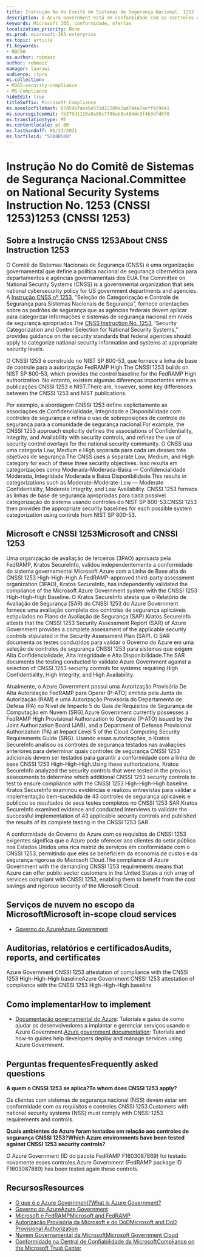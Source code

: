 ```yaml
---
title: Instrução No do Comitê de Sistemas de Segurança Nacional. 1253 (CNSSI 1253)
description: O Azure Government está em conformidade com os controles de segurança CNSSI 1253 para sistemas governamentais dos EUA que exigem Alta Confidencialidade, Alta Integridade e Alta Disponibilidade.
keywords: Microsoft 365, conformidade, ofertas
localization_priority: None
ms.prod: microsoft-365-enterprise
ms.topic: article
f1.keywords:
- NOCSH
ms.author: robmazz
author: robmazz
manager: laurawi
audience: itpro
ms.collection:
- M365-security-compliance
- MS-Compliance
hideEdit: true
titleSuffix: Microsoft Compliance
ms.openlocfilehash: 67d596faea5e531d22289e2ad744a7aeff9c9441
ms.sourcegitcommit: fb379d1110a9a86c7f9bab8c484dc3f4b3dfd6f0
ms.translationtype: MT
ms.contentlocale: pt-BR
ms.lasthandoff: 06/23/2021
ms.locfileid: "53088500"
---
```

# <a name="committee-on-national-security-systems-instruction-no-1253-cnssi-1253"></a><span data-ttu-id="7e5ec-105">Instrução No do Comitê de Sistemas de Segurança Nacional.</span><span class="sxs-lookup"><span data-stu-id="7e5ec-105">Committee on National Security Systems Instruction No.</span></span> <span data-ttu-id="7e5ec-106">1253 (CNSSI 1253)</span><span class="sxs-lookup"><span data-stu-id="7e5ec-106">1253 (CNSSI 1253)</span></span>

## <a name="about-cnss-instruction-1253"></a><span data-ttu-id="7e5ec-107">Sobre a Instrução CNSS 1253</span><span class="sxs-lookup"><span data-stu-id="7e5ec-107">About CNSS Instruction 1253</span></span>

<span data-ttu-id="7e5ec-108">O Comitê de Sistemas Nacionais de Segurança (CNSS) é uma organização governamental que define a política nacional de segurança cibernética para departamentos e agências governamentais dos EUA.</span><span class="sxs-lookup"><span data-stu-id="7e5ec-108">The Committee on National Security Systems (CNSS) is a governmental organization that sets national cybersecurity policy for US government departments and agencies.</span></span> <span data-ttu-id="7e5ec-109">A [Instrução CNSS nº 1253](https://www.dss.mil/Portals/69/documents/io/rmf/CNSSI_No1253.pdf), "Seleção de Categorização e Controle de Segurança para Sistemas Nacionais de Segurança", fornece orientações sobre os padrões de segurança que as agências federais devem aplicar para categorizar informações e sistemas de segurança nacional em níveis de segurança apropriados.</span><span class="sxs-lookup"><span data-stu-id="7e5ec-109">The [CNSS Instruction No. 1253](https://www.dss.mil/Portals/69/documents/io/rmf/CNSSI_No1253.pdf), 'Security Categorization and Control Selection for National Security Systems,” provides guidance on the security standards that federal agencies should apply to categorize national security information and systems at appropriate security levels.</span></span>  
  
<span data-ttu-id="7e5ec-110">O CNSSI 1253 é construído no NIST SP 800-53, que fornece a linha de base de controle para a autorização FedRAMP High.</span><span class="sxs-lookup"><span data-stu-id="7e5ec-110">The CNSSI 1253 builds on NIST SP 800-53, which provides the control baseline for the FedRAMP High authorization.</span></span> <span data-ttu-id="7e5ec-111">No entanto, existem algumas diferenças importantes entre as publicações CNSSI 1253 e NIST.</span><span class="sxs-lookup"><span data-stu-id="7e5ec-111">There are, however, some key differences between the CNSSI 1253 and NIST publications.</span></span>  
  
<span data-ttu-id="7e5ec-112">Por exemplo, a abordagem CNSSI 1253 define explicitamente as associações de Confidencialidade, Integridade e Disponibilidade com controles de segurança e refina o uso de sobreposições de controle de segurança para a comunidade de segurança nacional.</span><span class="sxs-lookup"><span data-stu-id="7e5ec-112">For example, the CNSSI 1253 approach explicitly defines the associations of Confidentiality, Integrity, and Availability with security controls, and refines the use of security control overlays for the national security community.</span></span> <span data-ttu-id="7e5ec-113">O CNSS usa uma categoria Low, Medium e High separada para cada um desses três objetivos de segurança.</span><span class="sxs-lookup"><span data-stu-id="7e5ec-113">The CNSS uses a separate Low, Medium, and High category for each of these three security objectives.</span></span> <span data-ttu-id="7e5ec-114">Isso resulta em categorizações como Moderada-Moderada-Baixa — Confidencialidade Moderada, Integridade Moderada e Baixa Disponibilidade.</span><span class="sxs-lookup"><span data-stu-id="7e5ec-114">This results in categorizations such as Moderate-Moderate-Low — Moderate Confidentiality, Moderate Integrity, and Low Availability.</span></span> <span data-ttu-id="7e5ec-115">CNSSI 1253 fornece as linhas de base de segurança apropriadas para cada possível categorização do sistema usando controles do NIST SP 800-53.</span><span class="sxs-lookup"><span data-stu-id="7e5ec-115">CNSSI 1253 then provides the appropriate security baselines for each possible system categorization using controls from NIST SP 800-53.</span></span>

## <a name="microsoft-and-cnssi-1253"></a><span data-ttu-id="7e5ec-116">Microsoft e CNSSI 1253</span><span class="sxs-lookup"><span data-stu-id="7e5ec-116">Microsoft and CNSSI 1253</span></span>

<span data-ttu-id="7e5ec-117">Uma organização de avaliação de terceiros (3PAO) aprovada pela FedRAMP, Kratos SecureInfo, validou independentemente a conformidade do sistema governamental Microsoft Azure com a Linha de Base alta do CNSSI 1253 High-High-High.</span><span class="sxs-lookup"><span data-stu-id="7e5ec-117">A FedRAMP-approved third-party assessment organization (3PAO), Kratos SecureInfo, has independently validated the compliance of the Microsoft Azure Government system with the CNSSI 1253 High-High-High Baseline.</span></span> <span data-ttu-id="7e5ec-118">O Kratos SecureInfo atesta que o Relatório de Avaliação de Segurança (SAR) do CNSSI 1253 do Azure Government fornece uma avaliação completa dos controles de segurança aplicáveis estipulados no Plano de Avaliação de Segurança (SAP).</span><span class="sxs-lookup"><span data-stu-id="7e5ec-118">Kratos SecureInfo attests that the CNSSI 1253 Security Assessment Report (SAR) of Azure Government provides a complete assessment of the applicable security controls stipulated in the Security Assessment Plan (SAP).</span></span> <span data-ttu-id="7e5ec-119">O SAR documenta os testes conduzidos para validar o Governo do Azure em uma seleção de controles de segurança CNSSI 1253 para sistemas que exigem Alta Confidencialidade, Alta Integridade e Alta Disponibilidade.</span><span class="sxs-lookup"><span data-stu-id="7e5ec-119">The SAR documents the testing conducted to validate Azure Government against a selection of CNSSI 1253 security controls for systems requiring High Confidentiality, High Integrity, and High Availability.</span></span>  
  
<span data-ttu-id="7e5ec-120">Atualmente, o Azure Government possui uma Autorização Provisória De Alta Autorização FedRAMP para Operar (P-ATO) emitida pela Junta de Autorização (RAM) e uma Autorização Provisória do Departamento de Defesa (PA) no Nível de Impacto 5 do Guia de Requisitos de Segurança de Computação em Nuvem (SRG).</span><span class="sxs-lookup"><span data-stu-id="7e5ec-120">Azure Government currently possesses a FedRAMP High Provisional Authorization to Operate (P-ATO) issued by the Joint Authorization Board (JAB), and a Department of Defense Provisional Authorization (PA) at Impact Level 5 of the Cloud Computing Security Requirements Guide (SRG).</span></span> <span data-ttu-id="7e5ec-121">Usando essas autorizações, o Kratos SecureInfo analisou os controles de segurança testados nas avaliações anteriores para determinar quais controles de segurança CNSSI 1253 adicionais devem ser testados para garantir a conformidade com a linha de base CNSSI 1253 High-High-High.</span><span class="sxs-lookup"><span data-stu-id="7e5ec-121">Using these authorizations, Kratos SecureInfo analyzed the security controls that were tested in the previous assessments to determine which additional CNSSI 1253 security controls to test to ensure compliance with the CNSSI 1253 High-High-High baseline.</span></span> <span data-ttu-id="7e5ec-122">Kratos SecureInfo examinou evidências e realizou entrevistas para validar a implementação bem-sucedida de 43 controles de segurança aplicáveis e publicou os resultados de seus testes completos no CNSSI 1253 SAR.</span><span class="sxs-lookup"><span data-stu-id="7e5ec-122">Kratos SecureInfo examined evidence and conducted interviews to validate the successful implementation of 43 applicable security controls and published the results of its complete testing in the CNSSI 1253 SAR.</span></span>  
  
<span data-ttu-id="7e5ec-123">A conformidade do Governo do Azure com os requisitos do CNSSI 1253 exigentes significa que o Azure pode oferecer aos clientes do setor público nos Estados Unidos uma rica matriz de serviços em conformidade com o CNSSI 1253, permitindo que eles se beneficiem da economia de custos e da segurança rigorosa do Microsoft Cloud.</span><span class="sxs-lookup"><span data-stu-id="7e5ec-123">The compliance of Azure Government with the demanding CNSSI 1253 requirements means that Azure can offer public sector customers in the United States a rich array of services compliant with CNSSI 1253, enabling them to benefit from the cost savings and rigorous security of the Microsoft Cloud.</span></span>

## <a name="microsoft-in-scope-cloud-services"></a><span data-ttu-id="7e5ec-124">Serviços de nuvem no escopo da Microsoft</span><span class="sxs-lookup"><span data-stu-id="7e5ec-124">Microsoft in-scope cloud services</span></span>

- [<span data-ttu-id="7e5ec-125">Governo do Azure</span><span class="sxs-lookup"><span data-stu-id="7e5ec-125">Azure Government</span></span>](https://aka.ms/AzureCompliance)

## <a name="audits-reports-and-certificates"></a><span data-ttu-id="7e5ec-126">Auditorias, relatórios e certificados</span><span class="sxs-lookup"><span data-stu-id="7e5ec-126">Audits, reports, and certificates</span></span>

<span data-ttu-id="7e5ec-127">Azure Government CNSSI 1253 attestation of compliance with the CNSSI 1253 High-High-High baseline</span><span class="sxs-lookup"><span data-stu-id="7e5ec-127">Azure Government CNSSI 1253 attestation of compliance with the CNSSI 1253 High-High-High baseline</span></span>

## <a name="how-to-implement"></a><span data-ttu-id="7e5ec-128">Como implementar</span><span class="sxs-lookup"><span data-stu-id="7e5ec-128">How to implement</span></span>

- <span data-ttu-id="7e5ec-129">[Documentação governamental do Azure](/azure/azure-government/): Tutoriais e guias de como ajudar os desenvolvedores a implantar e gerenciar serviços usando o Azure Government.</span><span class="sxs-lookup"><span data-stu-id="7e5ec-129">[Azure government documentation](/azure/azure-government/): Tutorials and how-to guides help developers deploy and manage services using Azure Government.</span></span>

## <a name="frequently-asked-questions"></a><span data-ttu-id="7e5ec-130">Perguntas frequentes</span><span class="sxs-lookup"><span data-stu-id="7e5ec-130">Frequently asked questions</span></span>

<span data-ttu-id="7e5ec-131">**A quem o CNSSI 1253 se aplica?**</span><span class="sxs-lookup"><span data-stu-id="7e5ec-131">**To whom does CNSSI 1253 apply?**</span></span>

<span data-ttu-id="7e5ec-132">Os clientes com sistemas de segurança nacional (NSS) devem estar em conformidade com os requisitos e controles CNSSI 1253.</span><span class="sxs-lookup"><span data-stu-id="7e5ec-132">Customers with national security systems (NSS) must comply with CNSSI 1253 requirements and controls.</span></span>

<span data-ttu-id="7e5ec-133">**Quais ambientes do Azure foram testados em relação aos controles de segurança CNSSI 1253?**</span><span class="sxs-lookup"><span data-stu-id="7e5ec-133">**Which Azure environments have been tested against CNSSI 1253 security controls?**</span></span>

<span data-ttu-id="7e5ec-134">O Azure Government (ID do pacote FedRAMP F1603087869) foi testado novamente esses controles.</span><span class="sxs-lookup"><span data-stu-id="7e5ec-134">Azure Government (FedRAMP package ID F1603087869) has been tested again these controls.</span></span>

## <a name="resources"></a><span data-ttu-id="7e5ec-135">Recursos</span><span class="sxs-lookup"><span data-stu-id="7e5ec-135">Resources</span></span>

- [<span data-ttu-id="7e5ec-136">O que é o Azure Government?</span><span class="sxs-lookup"><span data-stu-id="7e5ec-136">What is Azure Government?</span></span>](/azure/azure-government/documentation-government-welcome)
- [<span data-ttu-id="7e5ec-137">Governo do Azure</span><span class="sxs-lookup"><span data-stu-id="7e5ec-137">Azure Government</span></span>](https://aka.ms/Azure-Government)
- [<span data-ttu-id="7e5ec-138">Microsoft e FedRAMP</span><span class="sxs-lookup"><span data-stu-id="7e5ec-138">Microsoft and FedRAMP</span></span>](offering-fedramp.md)
- [<span data-ttu-id="7e5ec-139">Autorização Provisória da Microsoft e do DoD</span><span class="sxs-lookup"><span data-stu-id="7e5ec-139">Microsoft and DoD Provisional Authorization</span></span>](offering-DoD-DISA-L2-L4-L5.md)
- [<span data-ttu-id="7e5ec-140">Nuvem Governamental da Microsoft</span><span class="sxs-lookup"><span data-stu-id="7e5ec-140">Microsoft Government Cloud</span></span>](https://www.microsoft.com/enterprise/government)
- [<span data-ttu-id="7e5ec-141">Conformidade na Central de Confiabilidade da Microsoft</span><span class="sxs-lookup"><span data-stu-id="7e5ec-141">Compliance on the Microsoft Trust Center</span></span>](https://www.microsoft.com/trust-center/compliance/compliance-overview)
